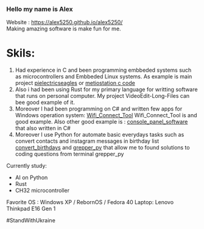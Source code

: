### Hello my name is Alex

Website : https://alex5250.github.io/alex5250/ \
Making amazing software is make fun for me.
# Skils:
1. Had experience in C and been programming embbeded systems such as microcontrollers and Embbeded Linux systems. As example is main project [pielectricseagles](https://github.com/Electrics-Eagles/PiElectricsEagles-dev/) or [metiostation c code](https://github.com/alex5250/metiostation-code)
2. Also i had been using Rust for my primary language for writting software that runs on personal computer. My project  VideoEdit-Long-Files can bee good example of it.  
3. Moreover I had been programming on C# and written few apps for Windows operation system: [Wifi_Connect_Tool](https://github.com/alex5250/Wifi_Connect_Tool) Wifi_Connect_Tool is and good example. Also other good example is : [console_panel_software](https://github.com/alex5250/console_panel_software) that also written in C#   
4. Moreover I use Python for automate basic everydays tasks such as convert contacts and instagram messages in birthday list [convert_birthdays](https://github.com/alex5250/convert_birthdays) and [grepper_py](https://github.com/alex5250/grepper_py) that allow me to found solutions to coding questions from terminal grepper_py  

 



 


Currently study:
- AI on Python
- Rust
- CH32 microcontroller





Favorite OS : Windows XP / RebornOS / Fedora 40 
Laptop: Lenovo Thinkpad E16 Gen 1




#StandWithUkraine

